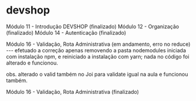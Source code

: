 # devshop

Módulo 11 - Introdução DEVSHOP (finalizado)
Módulo 12 - Organização (finalizado)
Módulo 14 - Autenticação (finalizado)

Módulo 16 - Validação, Rota Administrativa (em andamento, erro no reduce)
--- efetuado a correção apenas removendo a pasta nodemodules iniciada com instalação npm, e reiniciado a instalação com yarn; nada no código foi alterado e funcionou.

obs. alterado o valid também no Joi para validate igual na aula e funcionou também.

Módulo 16 - Validação, Rota Administrativa (finalizado)

